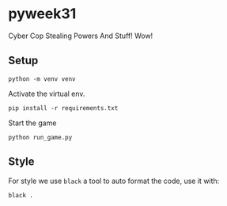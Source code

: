 # pyweek31
Cyber Cop Stealing Powers And Stuff! Wow!

## Setup

```
python -m venv venv
```

Activate the virtual env.

```
pip install -r requirements.txt
```

Start the game
```
python run_game.py
```

## Style

For style we use `black` a tool to auto format the code, use it with:
```
black .
```

